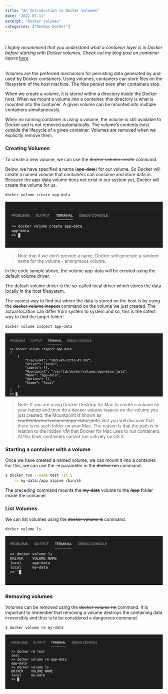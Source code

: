 ```yaml
---
title: "An Introduction to Docker Volumes"
date: "2022-07-11"
excerpt: "Docker volumes"
categories: ["DevOps-Docker"]
---
```


```toc

```

###### I highly recommend that you understand what a container layer is in Docker before starting with Docker volumes. Check out my blog post on container layers [here](http://localhost:8000/understanding-the-container-layer-in-docker/).

Volumes are the preferred mechanism for persisting data generated by and used by Docker containers. Using volumes, containers can store files on the filesystem of the host machine. The files persist even after containers stop.

When we create a volume, it is stored within a directory inside the Docker host. When we mount a volume into a container, this directory is what is mounted into the container. A given volume can be mounted into multiple containers simultaneously.

When no running container is using a volume, the volume is still available to Docker and is not removed automatically. The volume’s contents exist outside the lifecycle of a given container. Volumes are removed when we explicitly remove them.

### Creating Volumes

To create a new volume, we can use the ~~docker volume create~~ command.

Below, we have specified a name (~~app-data~~) for our volume. So Docker will create a named volume that containers can consume and store data in. Because the ~~app-data~~ volume does not exist in our system yet, Docker will create the volume for us.

```sh
docker volume create app-data
```

![Docker Volume](../images/docker-volume/volume-creation.png)

> Note that if we don’t provide a name, Docker will generate a random name for the volume - anonymous volume.

In the code sample above, the volume ~~app-data~~ will be created using the default volume driver.

The default volume driver is the so-called local driver which stores the data locally in the host filesystem.

The easiest way to find out where the data is stored on the host is by using the ~~docker volume inspect~~ command on the volume we just created. The actual location can differ from system to system and so, this is the safest way to find the target folder:

```sh {numberLines}
docker volume inspect app-data
```

![Docker Volume Inspection](../images/docker-volume/volume-inspect.png)

> Note: If you are using Docker Desktop for Mac to create a volume on your laptop and then do a ~~docker volume inspect~~ on the volume you just created, the Mountpoint is shown as ~~/var/lib/docker/volumes/app-data/\_data~~. But you will discover that there is no such folder on your Mac. The reason is that the path is in relation to the hidden VM that Docker for Mac uses to run containers. At this time, containers cannot run natively on OS X.

### Starting a container with a volume

Once we have created a named volume, we can mount it into a container. For this, we can use the ~~-v~~ parameter in the ~~docker run~~ command:

```sh {numberLines}
$ docker run --name test -it \
    -v my-data:/app alpine /bin/sh
```

The preceding command mounts the ~~my-data~~ volume to the ~~/app~~ folder inside the container.

### List Volumes

We can list volumes using the ~~docker volume ls~~ command.

```sh {numberLines}
docker volume ls
```

![Docker Volumes](../images/docker-volume/volume-list.png)

### Removing volumes

Volumes can be removed using the ~~docker volume rm~~ command. It is important to remember that removing a volume destroys the containing data irreversibly and thus is to be considered a dangerous command.

```sh {numberLines}
$ docker volume rm my-data
```

![Docker Volume Removal](../images/docker-volume/volume-removal.png)
